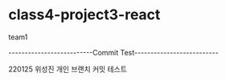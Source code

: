 # class4-project3-react
team1


--------------------------Commit Test--------------------------

220125 위성진 개인 브랜치 커밋 테스트